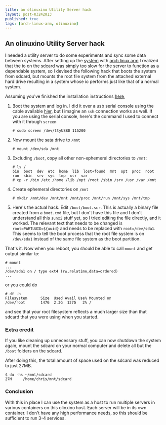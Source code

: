 ```yaml
---
title: an olinuxino Utility Server hack
layout: post-03242013
published: true
tags: [arch-linux-arm, olinuxino]
---
```


## An olinuxino Utility Server hack

I needed a utility server to do some experiments and sync some data
between systems. After setting up the
[system](https://www.olimex.com/Products/OLinuXino/A20/A20-OLinuXino-MICRO/open-source-hardware)
with [arch linux arm](https://archlinuxarm.org/) I realized that the
io on the sdcard was simply too slow for the server to function as a
dependable system, so I devised the following hack that boots the system
from sdcard, but mounts the root file system from the attached
external hard drive resulting in a system whose io performs just like
that of a normal system.

Assuming you've finished the installation instructions [here](https://archlinuxarm.org/platforms/armv7/allwinner/a20-olinuxino-micro),

1. Boot the system and log in. I did it over a usb serial console
   using the cable available
   [hier](https://www.olimex.com/Products/Components/Cables/USB-Serial-Cable/USB-Serial-Cable-F/),
   but I imagine an `ssh` connection works as well. If you are using
   the serial console, here's the command I used to connect with it
   through `screen`

       # sudo screen /dev/ttyUSB0 115200

1. Now mount the sata drive to `/mnt`

       # mount /dev/sda /mnt

1. Excluding `/boot`, copy all other non-ephemeral directories to `/mnt`:

       # ls /
       bin  boot  dev  etc  home  lib  lost+found  mnt  opt  proc  root  run  sbin  srv  sys  tmp  usr  var
       # cp -r /bin /etc /home /lib /opt /root /sbin /srv /usr /var /mnt

1. Create ephemeral directories on `/mnt`

       # mkdir /mnt/dev /mnt/mnt /mnt/proc /mnt/run /mnt/sys /mnt/tmp

1. Here's the actual hack. Edit `/boot/boot.scr`. This is actually a
   binary file created from a `boot.cmd` file, but I don't have this
   file and I don't understand all this `sunxi` stuff yet, so I tried
   editing the file directly, and it worked. The relevant text that
   needs to be changed is `root=PARTUUID=${uuid}` and needs to be
   replaced with `root=/dev/sda1`. This seems to tell the boot process
   that the root file system is on `/dev/sda1` instead of the same
   file system as the boot partition.

That's it. Now when you reboot, you should be able to call `mount`
and get output similar to:

    # mount
    ...
    /dev/sda1 on / type ext4 (rw,relatime,data=ordered)
    ...

or you could do

    # df -h
    Filesystem      Size  Used Avail Use% Mounted on
    /dev/root       147G  2.3G  137G   2% /

and see that your root filesystem reflects a much larger size than
that sdcard that you were using when you started.

### Extra credit

If you like cleaning up unnecessary stuff, you can now shutdown the
system again, mount the sdcard on your normal computer and delete all
but the `/boot` folders on the sdcard.

After doing this, the total amount of space used on the sdcard was
reduced to just 27MB.

    $ du -hs ~/mnt/sdcard
    27M     /home/chris/mnt/sdcard

### Conclusion

With this in place I can use the system as a host to run multiple
servers in various containers on this olinxino host. Each server will
be in its own container. I don't have any high performance needs, so
this should be sufficient to run 3-4 services.
